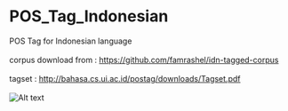 # POS_Tag_Indonesian
POS Tag for Indonesian language
<br>
<br>
corpus download from : https://github.com/famrashel/idn-tagged-corpus
<br>
<br>
tagset : http://bahasa.cs.ui.ac.id/postag/downloads/Tagset.pdf
<br>
<br>
![Alt text](https://github.com/mrrizal/POS_Tag_Indonesian/blob/master/screenshoot.png?raw=true "screenshoot")
